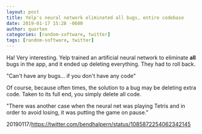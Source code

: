 ```yaml
---
layout: post
title: Yelp's neural network eliminated all bugs, entire codebase
date: 2019-01-17 15:28 -0600
author: quorten
categories: [random-software, twitter]
tags: [random-software, twitter]
---
```


Ha!  Very interesting.  Yelp trained an artificial neural network to
eliminate **all** bugs in the app, and it ended up deleting
everything.  They had to roll back.

"Can't have any bugs... if you don't have any code"

Of course, because often times, the solution to a bug may be deleting
extra code.  Taken to its full end, you simply delete all code.

"There was another case when the neural net was playing Tetris and in
order to avoid losing, it was putting the game on pause."

20190117/https://twitter.com/bendhalpern/status/1085872254062342145
